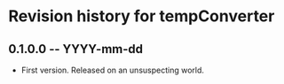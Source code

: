 # Revision history for tempConverter

## 0.1.0.0 -- YYYY-mm-dd

* First version. Released on an unsuspecting world.
